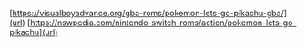 [https://visualboyadvance.org/gba-roms/pokemon-lets-go-pikachu-gba/](url)
[https://nswpedia.com/nintendo-switch-roms/action/pokemon-lets-go-pikachu](url)

